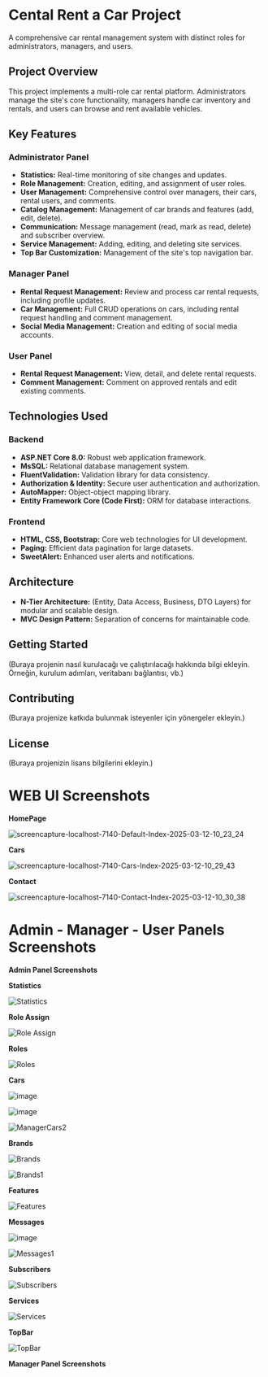 # Cental Rent a Car Project

A comprehensive car rental management system with distinct roles for administrators, managers, and users.

## Project Overview

This project implements a multi-role car rental platform. Administrators manage the site's core functionality, managers handle car inventory and rentals, and users can browse and rent available vehicles.

## Key Features

### Administrator Panel

* **Statistics:** Real-time monitoring of site changes and updates.
* **Role Management:** Creation, editing, and assignment of user roles.
* **User Management:** Comprehensive control over managers, their cars, rental users, and comments.
* **Catalog Management:** Management of car brands and features (add, edit, delete).
* **Communication:** Message management (read, mark as read, delete) and subscriber overview.
* **Service Management:** Adding, editing, and deleting site services.
* **Top Bar Customization:** Management of the site's top navigation bar.

### Manager Panel

* **Rental Request Management:** Review and process car rental requests, including profile updates.
* **Car Management:** Full CRUD operations on cars, including rental request handling and comment management.
* **Social Media Management:** Creation and editing of social media accounts.

### User Panel

* **Rental Request Management:** View, detail, and delete rental requests.
* **Comment Management:** Comment on approved rentals and edit existing comments.

## Technologies Used

### Backend

* **ASP.NET Core 8.0:** Robust web application framework.
* **MsSQL:** Relational database management system.
* **FluentValidation:** Validation library for data consistency.
* **Authorization & Identity:** Secure user authentication and authorization.
* **AutoMapper:** Object-object mapping library.
* **Entity Framework Core (Code First):** ORM for database interactions.

### Frontend

* **HTML, CSS, Bootstrap:** Core web technologies for UI development.
* **Paging:** Efficient data pagination for large datasets.
* **SweetAlert:** Enhanced user alerts and notifications.

## Architecture

* **N-Tier Architecture:** (Entity, Data Access, Business, DTO Layers) for modular and scalable design.
* **MVC Design Pattern:** Separation of concerns for maintainable code.

## Getting Started

(Buraya projenin nasıl kurulacağı ve çalıştırılacağı hakkında bilgi ekleyin. Örneğin, kurulum adımları, veritabanı bağlantısı, vb.)

## Contributing

(Buraya projenize katkıda bulunmak isteyenler için yönergeler ekleyin.)

## License

(Buraya projenizin lisans bilgilerini ekleyin.)

# WEB UI Screenshots

__HomePage__

![screencapture-localhost-7140-Default-Index-2025-03-12-10_23_24](https://github.com/user-attachments/assets/c922757b-9d83-4cb4-a699-6fa47a5628ce)

__Cars__

![screencapture-localhost-7140-Cars-Index-2025-03-12-10_29_43](https://github.com/user-attachments/assets/c9baa586-e552-48e2-a809-feeeaf727606)


__Contact__

![screencapture-localhost-7140-Contact-Index-2025-03-12-10_30_38](https://github.com/user-attachments/assets/dd482072-24e1-43d6-8015-45dc63669743)

# Admin - Manager - User Panels Screenshots

__Admin Panel Screenshots__

__Statistics__

![Statistics](https://github.com/user-attachments/assets/24ac642c-5803-4789-b29f-cae890690c0d)

__Role Assign__

![Role Assign](https://github.com/user-attachments/assets/c255b8bf-fa94-41e7-b753-8bcc8b541999)

__Roles__

![Roles](https://github.com/user-attachments/assets/b2fa0ce5-596f-4b68-8197-e88b922db165)

__Cars__

![image](https://github.com/user-attachments/assets/0aae63af-3570-4792-87de-1ec34cc6df3e)

![image](https://github.com/user-attachments/assets/4eda00e9-9e23-4f07-a622-3e4f80dd6031)

![ManagerCars2](https://github.com/user-attachments/assets/58afaf3e-119b-43ef-91f1-6153fb41aa06)

__Brands__

![Brands](https://github.com/user-attachments/assets/209474b7-723b-4cba-874e-2bd872dae522)

![Brands1](https://github.com/user-attachments/assets/01469331-e5f6-4316-a41c-f7a007bc4582)

__Features__

![Features](https://github.com/user-attachments/assets/12246788-5f19-4092-b687-7d2790309964)

__Messages__

![image](https://github.com/user-attachments/assets/aa921b7d-84d0-4088-b8a1-4d93e30e5bf3)

![Messages1](https://github.com/user-attachments/assets/9348b0f1-5a2a-495f-ad44-fb2c696a51f3)

__Subscribers__

![Subscribers](https://github.com/user-attachments/assets/749ef01a-6929-4f8e-a6b9-76ae5d9b436d)

__Services__

![Services](https://github.com/user-attachments/assets/1d6f4812-03dc-4d78-90cf-55e802ec31b9)

__TopBar__

![TopBar](https://github.com/user-attachments/assets/8483777b-958d-4522-9fe1-6fe5ce043962)

__Manager Panel Screenshots__

















